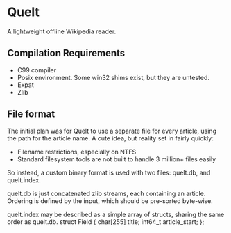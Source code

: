 Quelt
=====
A lightweight offline Wikipedia reader.

Compilation Requirements
------------
* C99 compiler
* Posix environment.  Some win32 shims exist, but they are untested.
* Expat
* Zlib

File format
-----------
The initial plan was for Quelt to use a separate file for every article, using
the path for the article name.  A cute idea, but reality set in fairly quickly:

* Filename restrictions, especially on NTFS
* Standard filesystem tools are not built to handle 3 million+ files easily

So instead, a custom binary format is used with two files: quelt.db, and
quelt.index.

quelt.db is just concatenated zlib streams, each containing an article.
Ordering is defined by the input, which should be pre-sorted byte-wise.

quelt.index may be described as a simple array of structs, sharing the same
order as quelt.db.
struct Field {
	char[255] title;
	int64_t article_start;
};
